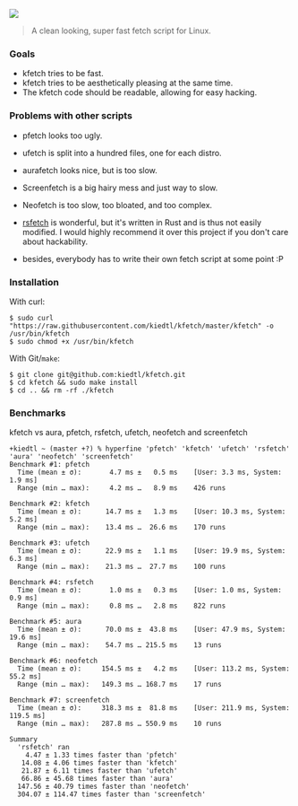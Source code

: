 ![](https://lptstr.github.io/lptstr-images/proj/kfetch/current-edited.jpg)

> A clean looking, super fast fetch script for Linux.

### Goals

+ kfetch tries to be fast.  
+ kfetch tries to be aesthetically pleasing at the same time.  
+ The kfetch code should be readable, allowing for easy hacking.

### Problems with other scripts

+ pfetch looks too ugly.  
+ ufetch is split into a hundred files, one for each distro.  
+ aurafetch looks nice, but is too slow.  
+ Screenfetch is a big hairy mess and just way to slow.  
+ Neofetch is too slow, too bloated, and too complex.
+ [rsfetch](https://github.com/rsfetch/rsfetch) is wonderful, but it's written in Rust and is thus not easily modified. I would highly recommend it over this project if you don't care about hackability.

+ besides, everybody has to write their own fetch script at some point :P

### Installation
With curl:
```
$ sudo curl "https://raw.githubusercontent.com/kiedtl/kfetch/master/kfetch" -o /usr/bin/kfetch
$ sudo chmod +x /usr/bin/kfetch
```
With Git/`make`:
```
$ git clone git@github.com:kiedtl/kfetch.git
$ cd kfetch && sudo make install
$ cd .. && rm -rf ./kfetch
```

### Benchmarks
kfetch vs aura, pfetch, rsfetch, ufetch, neofetch and screenfetch
```
+kiedtl ~ (master +?) % hyperfine 'pfetch' 'kfetch' 'ufetch' 'rsfetch' 'aura' 'neofetch' 'screenfetch'
Benchmark #1: pfetch
  Time (mean ± σ):       4.7 ms ±   0.5 ms    [User: 3.3 ms, System: 1.9 ms]
  Range (min … max):     4.2 ms …   8.9 ms    426 runs

Benchmark #2: kfetch
  Time (mean ± σ):      14.7 ms ±   1.3 ms    [User: 10.3 ms, System: 5.2 ms]
  Range (min … max):    13.4 ms …  26.6 ms    170 runs

Benchmark #3: ufetch
  Time (mean ± σ):      22.9 ms ±   1.1 ms    [User: 19.9 ms, System: 6.3 ms]
  Range (min … max):    21.3 ms …  27.7 ms    100 runs

Benchmark #4: rsfetch
  Time (mean ± σ):       1.0 ms ±   0.3 ms    [User: 1.0 ms, System: 0.9 ms]
  Range (min … max):     0.8 ms …   2.8 ms    822 runs

Benchmark #5: aura
  Time (mean ± σ):      70.0 ms ±  43.8 ms    [User: 47.9 ms, System: 19.6 ms]
  Range (min … max):    54.7 ms … 215.5 ms    13 runs

Benchmark #6: neofetch
  Time (mean ± σ):     154.5 ms ±   4.2 ms    [User: 113.2 ms, System: 55.2 ms]
  Range (min … max):   149.3 ms … 168.7 ms    17 runs

Benchmark #7: screenfetch
  Time (mean ± σ):     318.3 ms ±  81.8 ms    [User: 211.9 ms, System: 119.5 ms]
  Range (min … max):   287.8 ms … 550.9 ms    10 runs

Summary
  'rsfetch' ran
    4.47 ± 1.33 times faster than 'pfetch'
   14.08 ± 4.06 times faster than 'kfetch'
   21.87 ± 6.11 times faster than 'ufetch'
   66.86 ± 45.68 times faster than 'aura'
  147.56 ± 40.79 times faster than 'neofetch'
  304.07 ± 114.47 times faster than 'screenfetch'

```
